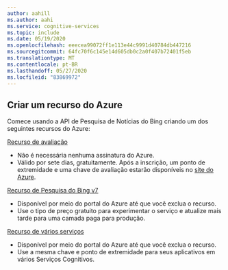 ```yaml
---
author: aahill
ms.author: aahi
ms.service: cognitive-services
ms.topic: include
ms.date: 05/19/2020
ms.openlocfilehash: eeecea99072ff1e113e44c9991d40784db447216
ms.sourcegitcommit: 64fc70f6c145e14d605db0c2a0f407b72401f5eb
ms.translationtype: MT
ms.contentlocale: pt-BR
ms.lasthandoff: 05/27/2020
ms.locfileid: "83869972"
---
```

## <a name="create-an-azure-resource"></a>Criar um recurso do Azure

Comece usando a API de Pesquisa de Notícias do Bing criando um dos seguintes recursos do Azure:

[Recurso de avaliação](https://azure.microsoft.com/try/cognitive-services/?api=bing-web-search-api)
   * Não é necessária nenhuma assinatura do Azure.
   * Válido por sete dias, gratuitamente. Após a inscrição, um ponto de extremidade e uma chave de avaliação estarão disponíveis no [site do Azure](https://azure.microsoft.com/try/cognitive-services/my-apis/).

[Recurso de Pesquisa do Bing v7](https://ms.portal.azure.com/#create/Microsoft.CognitiveServicesBingSearch-v7)
   * Disponível por meio do portal do Azure até que você exclua o recurso.
   * Use o tipo de preço gratuito para experimentar o serviço e atualize mais tarde para uma camada paga para produção.

[Recurso de vários serviços](https://ms.portal.azure.com/#create/Microsoft.CognitiveServicesAllInOne)
   * Disponível por meio do portal do Azure até que você exclua o recurso.  
   * Use a mesma chave e ponto de extremidade para seus aplicativos em vários Serviços Cognitivos.
